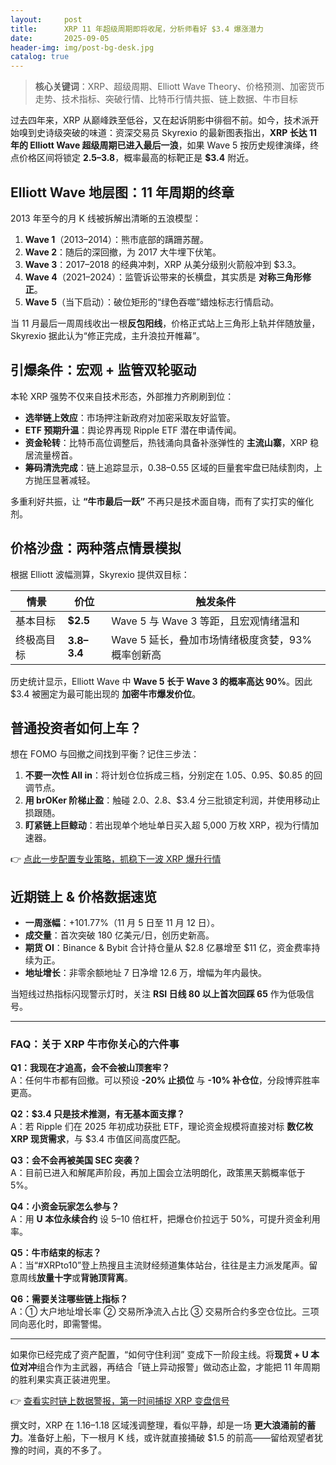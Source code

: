 ```yaml
---
layout:     post
title:      XRP 11 年超级周期即将收尾，分析师看好 $3.4 爆涨潜力
date:       2025-09-05
header-img: img/post-bg-desk.jpg
catalog: true
---
```


> **核心关键词**：XRP、超级周期、Elliott Wave Theory、价格预测、加密货币走势、技术指标、突破行情、比特币行情共振、链上数据、牛市目标

过去四年来，XRP 从巅峰跌至低谷，又在起诉阴影中徘徊不前。如今，技术派开始嗅到史诗级突破的味道：资深交易员 Skyrexio 的最新图表指出，**XRP 长达 11 年的 Elliott Wave 超级周期已进入最后一浪**，如果 Wave 5 按历史规律演绎，终点价格区间将锁定 **$2.5–$3.8**，概率最高的标靶正是 **$3.4** 附近。

## Elliott Wave 地层图：11 年周期的终章

2013 年至今的月 K 线被拆解出清晰的五浪模型：

1. **Wave 1**（2013–2014）：熊市底部的蹒跚苏醒。
2. **Wave 2**：随后的深回撤，为 2017 大牛埋下伏笔。
3. **Wave 3**：2017–2018 的经典冲刺，XRP 从美分级别火箭般冲到 $3.3。
4. **Wave 4**（2021–2024）：监管诉讼带来的长横盘，其实质是 **对称三角形修正**。
5. **Wave 5**（当下启动）：破位矩形的“绿色吞噬”蜡烛标志行情启动。

当 11 月最后一周周线收出一根**反包阳线**，价格正式站上三角形上轨并伴随放量，Skyrexio 据此认为“修正完成，主升浪拉开帷幕”。

## 引爆条件：宏观 + 监管双轮驱动

本轮 XRP 强势不仅来自技术形态，外部推力齐刷刷到位：

- **选举链上效应**：市场押注新政府对加密采取友好监管。
- **ETF 预期升温**：舆论界再现 Ripple ETF 潜在申请传闻。
- **资金轮转**：比特币高位调整后，热钱涌向具备补涨弹性的 **主流山寨**，XRP 稳居流量榜首。
- **筹码清洗完成**：链上追踪显示，$0.38–$0.55 区域的巨量套牢盘已陆续割肉，上方抛压显著减轻。

多重利好共振，让 **“牛市最后一跃”** 不再只是技术面自嗨，而有了实打实的催化剂。

## 价格沙盘：两种落点情景模拟

根据 Elliott 波幅测算，Skyrexio 提供双目标：

| 情景 | 价位 | 触发条件 |
|---|---|---|
| 基本目标 | **$2.5** | Wave 5 与 Wave 3 等距，且宏观情绪温和 |
| 终极高目标 | **$3.8–$3.4** | Wave 5 延长，叠加市场情绪极度贪婪，93% 概率创新高 |

历史统计显示，Elliott Wave 中 **Wave 5 长于 Wave 3 的概率高达 90%**。因此 $3.4 被圈定为最可能出现的 **加密牛市爆发价位**。

## 普通投资者如何上车？

想在 FOMO 与回撤之间找到平衡？记住三步法：

1. **不要一次性 All in**：将计划仓位拆成三档，分别定在 $1.05、$0.95、$0.85 的回调节点。
2. **用 brOKer 阶梯止盈**：触碰 $2.0、$2.8、$3.4 分三批锁定利润，并使用移动止损跟随。
3. **盯紧链上巨鲸动**：若出现单个地址单日买入超 5,000 万枚 XRP，视为行情加速器。

👉 [点此一步配置专业策略，抓稳下一波 XRP 爆升行情](https://okxdog.com/)

## 近期链上 & 价格数据速览

- **一周涨幅**：+101.77%（11 月 5 日至 11 月 12 日）。
- **成交量**：首次突破 180 亿美元/日，创历史新高。
- **期货 OI**：Binance & Bybit 合计持仓量从 $2.8 亿暴增至 $11 亿，资金费率持续为正。
- **地址增长**：非零余额地址 7 日净增 12.6 万，增幅为年内最快。

当短线过热指标闪现警示灯时，关注 **RSI 日线 80 以上首次回踩 65** 作为低吸信号。

---

### FAQ：关于 XRP 牛市你关心的六件事

**Q1：我现在才追高，会不会被山顶套牢？**  
A：任何牛市都有回撤。可以预设 **-20% 止损位** 与 **-10% 补仓位**，分段博弈胜率更高。

**Q2：$3.4 只是技术推测，有无基本面支撑？**  
A：若 Ripple 们在 2025 年初成功获批 ETF，理论资金规模将直接对标 **数亿枚 XRP 现货需求**，与 $3.4 市值区间高度匹配。

**Q3：会不会再被美国 SEC 突袭？**  
A：目前已进入和解尾声阶段，再加上国会立法明朗化，政策黑天鹅概率低于 5%。

**Q4：小资金玩家怎么参与？**  
A：用 **U 本位永续合约** 设 5–10 倍杠杆，把爆仓价拉远于 50%，可提升资金利用率。

**Q5：牛市结束的标志？**  
A：当“#XRPto10”登上热搜且主流财经频道集体站台，往往是主力派发尾声。留意周线**放量十字**或**背驰顶背离**。

**Q6：需要关注哪些链上指标？**  
A：① 大户地址增长率 ② 交易所净流入占比 ③ 交易所合约多空仓位比。三项同向恶化时，即需警惕。

---

如果你已经完成了资产配置，“如何守住利润” 变成下一阶段主线。将**现货 + U 本位对冲**组合作为主武器，再结合「链上异动报警」做动态止盈，才能把 11 年周期的胜利果实真正装进兜里。

👉 [查看实时链上数据警报，第一时间捕捉 XRP 变盘信号](https://okxdog.com/)

撰文时，XRP 在 $1.16–$1.18 区域浅调整理，看似平静，却是一场 **更大浪涌前的蓄力**。准备好上船，下一根月 K 线，或许就直接捅破 $1.5 的前高——留给观望者犹豫的时间，真的不多了。